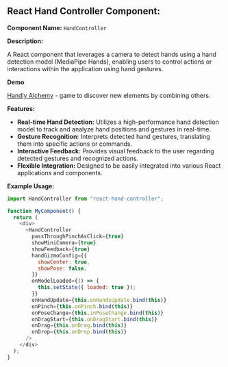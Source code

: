 ## React Hand Controller Component:

**Component Name:** `HandController`

**Description:**

A React component that leverages a camera to detect hands using a hand detection model (MediaPipe Hands), enabling users to control actions or interactions within the application using hand gestures.

**Demo**

[Handly Alchemy](https://alchemy.pbartz.net) - game to discover new elements by combining others.

**Features:**

- **Real-time Hand Detection:** Utilizes a high-performance hand detection model to track and analyze hand positions and gestures in real-time.
- **Gesture Recognition:** Interprets detected hand gestures, translating them into specific actions or commands.
- **Interactive Feedback:** Provides visual feedback to the user regarding detected gestures and recognized actions.
- **Flexible Integration:** Designed to be easily integrated into various React applications and components.

**Example Usage:**

```javascript
import HandController from "react-hand-controller";

function MyComponent() {
  return (
    <div>
      <HandController
        passThroughPinchAsClick={true}
        showMiniCamera={true}
        showFeedback={true}
        handGizmoConfig={{
          showCenter: true,
          showPose: false,
        }}
        onModelLoaded={() => {
          this.setState({ loaded: true });
        }}
        onHandUpdate={this.onHandsUpdate.bind(this)}
        onPinch={this.onPinch.bind(this)}
        onPoseChange={this.inPoseChange.bind(this)}
        onDragStart={this.onDragStart.bind(this)}
        onDrag={this.onDrag.bind(this)}
        onDrop={this.onDrop.bind(this)}
      />
    </div>
  );
}
```
